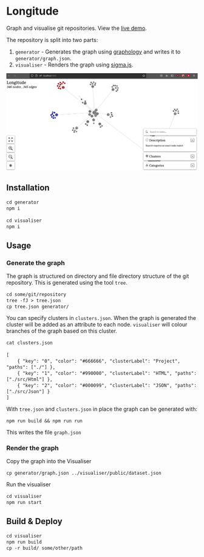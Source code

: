 # Longitude
Graph and visualise git repositories. View the [live demo](https://lmortimer.github.io/longitude/demo/index.html).

The repository is split into two parts:

1. `generator` - Generates the graph using [graphology](https://github.com/graphology/graphology) and writes it to `generator/graph.json`.
2. `visualiser` - Renders the graph using [sigma.js](https://github.com/jacomyal/sigma.js).

![Longitude](./docs/visualiser.png)

## Installation

    cd generator
    npm i

    cd visualiser
    npm i

## Usage

### Generate the graph
The graph is structured on directory and file directory structure of the git repository. This is generated using the tool `tree`.

    cd some/git/repository
    tree -fJ > tree.json
    cp tree.json generator/

You can specify clusters in `clusters.json`. When the graph is generated the cluster will be added as an attribute to each node. `visualiser` will colour branches of the graph based on this cluster.

    cat clusters.json

    [
        { "key": "0", "color": "#666666", "clusterLabel": "Project", "paths": ["./"] },
        { "key": "1", "color": "#990000", "clusterLabel": "HTML", "paths": ["./src/Html"] },
        { "key": "2", "color": "#000099", "clusterLabel": "JSON", "paths": ["./src/Json"] }
    ]

With `tree.json` and `clusters.json` in place the graph can be generated with:

    npm run build && npm run run

This writes the file `graph.json`

### Render the graph
Copy the graph into the Visualiser

    cp generator/graph.json ../visualiser/public/dataset.json

Run the visualiser

    cd visualiser
    npm run start

## Build & Deploy

    cd visualiser
    npm run build
    cp -r build/ some/other/path





